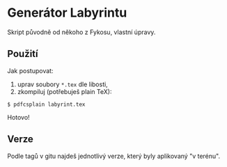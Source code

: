 
# Generátor Labyrintu

Skript původně od někoho z Fykosu, vlastní úpravy.


## Použití

Jak postupovat:

 1. uprav soubory `*.tex` dle libosti,
 2. zkompiluj (potřebuješ plain TeX):

```$ pdfcsplain labyrint.tex```

Hotovo!


## Verze

Podle tagů v gitu najdeš jednotlivý verze, který byly aplikovaný "v terénu".
